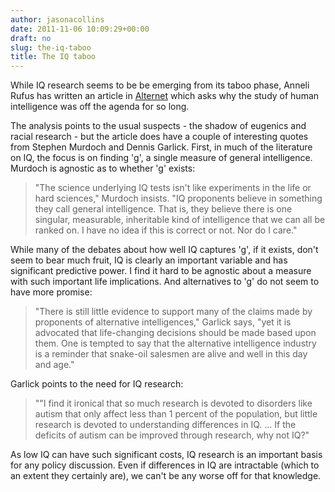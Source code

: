 ```yaml
---
author: jasonacollins
date: 2011-11-06 10:09:29+00:00
draft: no
slug: the-iq-taboo
title: The IQ taboo
---
```


While IQ research seems to be be emerging from its taboo phase, Anneli Rufus has written an article in [Alternet](http://www.alternet.org/story/152944/iq_blackout:_why_did_studying_intelligence_become_taboo?page=entire) which asks why the study of human intelligence was off the agenda for so long.

The analysis points to the usual suspects - the shadow of eugenics and racial research - but the article does have a couple of interesting quotes from Stephen Murdoch and Dennis Garlick. First, in much of the literature on IQ, the focus is on finding 'g', a single measure of general intelligence. Murdoch is agnostic as to whether 'g' exists:


<blockquote>"The science underlying IQ tests isn't like experiments in the life or hard sciences," Murdoch insists. "IQ proponents believe in something they call general intelligence. That is, they believe there is one singular, measurable, inheritable kind of intelligence that we can all be ranked on. I have no idea if this is correct or not. Nor do I care."</blockquote>


While many of the debates about how well IQ captures 'g', if it exists, don't seem to bear much fruit, IQ is clearly an important variable and has significant predictive power. I find it hard to be agnostic about a measure with such important life implications. And alternatives to 'g' do not seem to have more promise:


<blockquote>"There is still little evidence to support many of the claims made by proponents of alternative intelligences," Garlick says, "yet it is advocated that life-changing decisions should be made based upon them. One is tempted to say that the alternative intelligence industry is a reminder that snake-oil salesmen are alive and well in this day and age."</blockquote>


Garlick points to the need for IQ research:


<blockquote>""I find it ironical that so much research is devoted to disorders like autism that only affect less than 1 percent of the population, but little research is devoted to understanding differences in IQ. ... If the deficits of autism can be improved through research, why not IQ?"</blockquote>


As low IQ can have such significant costs, IQ research is an important basis for any policy discussion. Even if differences in IQ are intractable (which to an extent they certainly are), we can't be any worse off for that knowledge.
